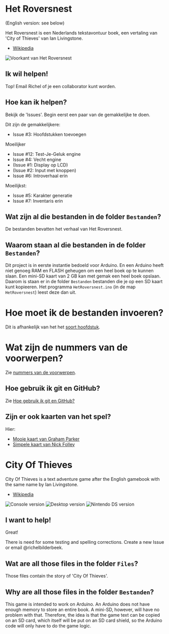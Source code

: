 # Het Roversnest

(English version: see below)

Het Roversnest is een Nederlands tekstavontuur boek, een vertaling van 'City of Thieves' van Ian Livingstone.

 * [Wikipedia](https://nl.wikipedia.org/wiki/Het_Roversnest)

![Voorkant van Het Roversnest](BoekVoorkant.jpg)

## Ik wil helpen!

Top! Email Richel of je een collaborator kunt worden.

## Hoe kan ik helpen?

Bekijk de 'Issues'. Begin eerst een paar van de gemakkelijke te doen. 

Dit zijn de gemakkelijkere:
 * Issue #3: Hoofdstukken toevoegen

Moeilijker
 * Issue #12: Test-Je-Geluk engine
 * Issue #4: Vecht engine
 * (Issue #1: Display op LCD)
 * (Issue #2: Input met knoppen)
 * Issue #6: Introverhaal erin

Moeilijkst:
 * Issue #5: Karakter generatie
 * Issue #7: Inventaris erin

## Wat zijn al die bestanden in de folder `Bestanden`?

De bestanden bevatten het verhaal van Het Roversnest.

## Waarom staan al die bestanden in de folder `Bestanden`?

Dit project is in eerste instantie bedoeld voor Arduino. 
En een Arduino heeft niet genoeg RAM en FLASH geheugen om een heel boek op te kunnen slaan. 
Een mini-SD kaart van 2 GB kan met gemak een heel boek opslaan. 
Daarom is staan er in de folder `Bestanden` bestanden die je op een SD kaart kunt kopieeren. 
Het programma `HetRoversnest.ino` (in de map `HetRoversnest`) leest deze dan uit.

# Hoe moet ik de bestanden invoeren?

Dit is afhankelijk van het het [soort hoofdstuk](Hoofdstuksoorten.md).

# Wat zijn de nummers van de voorwerpen?

Zie [nummers van de voorwerpen](Voorwerpnummers.md).

## Hoe gebruik ik git en GitHub?

Zie [Hoe gebruik ik git en GitHub?](HoeGebruikIkGitEnGitHub.md)


## Zijn er ook kaarten van het spel?

Hier:

 * [Mooie kaart van Graham Parker](KaartZwartzand.pdf)
 * [Simpele kaart van Nick Folley](Kaart.jpg)




# City Of Thieves

City Of Thieves is a text adventure game after the English gamebook with the same name by Ian Livingstone. 

 * [Wikipedia](https://en.wikipedia.org/wiki/City_of_Thieves_%28gamebook%29)

![Console version]( GameCityOfThievesConsole.png)
![Desktop version]( GameCityOfThievesDesktop.png)
![Nintendo DS version]( GameCityOfThievesNds.png)

## I want to help!

Great!

There is need for some testing and spelling corrections. Create a new Issue or email @richelbilderbeek.

## Wat are all those files in the folder `Files`?

Those files contain the story of 'City Of Thieves'.

## Why are all those files in the folder `Bestanden`?

This game is intended to work on Arduino. An Arduino does not have enough memory to store an entire book. A mini-SD, however, will have no problem with that. Therefore, the idea is that the game text can be copied on an SD card, which itself will be put on an SD card shield, so the Arduino code will only have to do the game logic.


